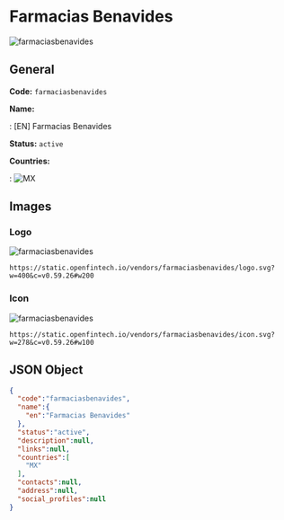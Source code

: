 
# Farmacias Benavides 
![farmaciasbenavides](https://static.openfintech.io/vendors/farmaciasbenavides/logo.svg?w=400&c=v0.59.26#w200)  

## General 
 
**Code:** `farmaciasbenavides` 
 
**Name:** 
 
:	[EN] Farmacias Benavides 
 
**Status:** `active` 
 
 
**Countries:** 
 
:	![MX](https://cdnjs.cloudflare.com/ajax/libs/flag-icon-css/3.3.0/flags/4x3/mx.svg#w24)  

## Images 

### Logo 
 
![farmaciasbenavides](https://static.openfintech.io/vendors/farmaciasbenavides/logo.svg?w=400&c=v0.59.26#w200)  

```
https://static.openfintech.io/vendors/farmaciasbenavides/logo.svg?w=400&c=v0.59.26#w200
```  

### Icon 
 
![farmaciasbenavides](https://static.openfintech.io/vendors/farmaciasbenavides/icon.svg?w=278&c=v0.59.26#w100)  

```
https://static.openfintech.io/vendors/farmaciasbenavides/icon.svg?w=278&c=v0.59.26#w100
```  

## JSON Object 

```json
{
  "code":"farmaciasbenavides",
  "name":{
    "en":"Farmacias Benavides"
  },
  "status":"active",
  "description":null,
  "links":null,
  "countries":[
    "MX"
  ],
  "contacts":null,
  "address":null,
  "social_profiles":null
}
```  
